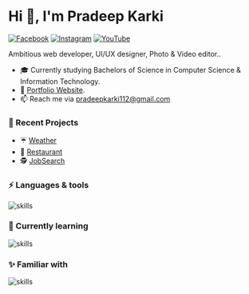 <h1>Hi 👋, I'm Pradeep Karki</h1>

[![Facebook](https://img.shields.io/badge/Facebook-%231877F2.svg?&style=flat-square&logo=facebook&logoColor=white)](https://www.facebook.com/pardeep.karki.378/) [![Instagram](https://img.shields.io/badge/Instagram-%231DA1F2.svg?&style=flat-square&logo=twitter&logoColor=white)](https://www.instagram.com/karkeypradeep/) [![YouTube](https://img.shields.io/badge/YouTube-%23FF0000.svg?&style=flat-square&logo=youtube&logoColor=white)](https://www.youtube.com/)

Ambitious web developer, UI/UX designer, Photo & Video editor..

- 🎓 Currently studying Bachelors of Science in Computer Science & Information Technology.
- 💜 [Portfolio Website](https://pradeepkarki112.github.io/Portfolio/).
- 📫 Reach me via pradeepkarki112@gmail.com

### 🌙 Recent Projects
- ☔ [Weather](https://pradeepkarki112.github.io/JB-Weather/)
- 🍔 [Restaurant](https://pradeepkarki112.github.io/JB-Restaurant/)
- 🕵️ [JobSearch](https://pradeepkarki112.github.io/JobSearch/)

### ⚡ Languages & tools 
![skills](https://skillicons.dev/icons?i=ts,js,html,css,sass,react,redux,nextjs,tailwind,firebase,git&theme=dark)

### 📖 Currently learning
![skills](https://skillicons.dev/icons?i=nodejs,mongodb&theme=dark)

### ✨ Familiar with 
![skills](https://skillicons.dev/icons?i=css,react&theme=dark)
